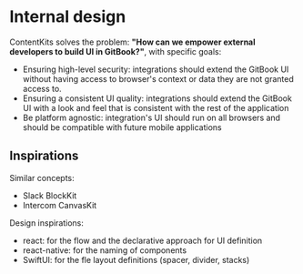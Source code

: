 # Internal design

ContentKits solves the problem: **"How can we empower external developers to build UI in GitBook?"**, with specific goals:

- Ensuring high-level security: integrations should extend the GitBook UI without having access to browser's context or data they are not granted access to.
- Ensuring a consistent UI quality: integrations should extend the GitBook UI with a look and feel that is consistent with the rest of the application
- Be platform agnostic: integration's UI should run on all browsers and should be compatible with future mobile applications

## Inspirations

Similar concepts:

- Slack BlockKit
- Intercom CanvasKit

Design inspirations:

- react: for the flow and the declarative approach for UI definition
- react-native: for the naming of components
- SwiftUI: for the fle layout definitions (spacer, divider, stacks)
